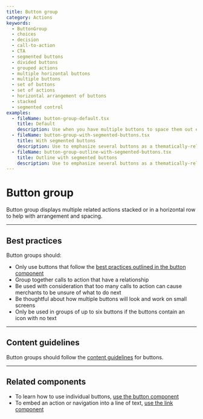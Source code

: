 ```yaml
---
title: Button group
category: Actions
keywords:
  - ButtonGroup
  - choices
  - decision
  - call-to-action
  - CTA
  - segmented buttons
  - divided buttons
  - grouped actions
  - multiple horizontal buttons
  - multiple buttons
  - set of buttons
  - set of actions
  - horizontal arrangement of buttons
  - stacked
  - segmented control
examples:
  - fileName: button-group-default.tsx
    title: Default
    description: Use when you have multiple buttons to space them out evenly.
  - fileName: button-group-with-segmented-buttons.tsx
    title: With segmented buttons
    description: Use to emphasize several buttons as a thematically-related set among other controls.
  - fileName: button-group-outline-with-segmented-buttons.tsx
    title: Outline with segmented buttons
    description: Use to emphasize several buttons as a thematically-related set among other controls.
---
```


# Button group

Button group displays multiple related actions stacked or in a horizontal row to help with arrangement and spacing.

---

## Best practices

Button groups should:

- Only use buttons that follow the
  [best practices outlined in the button component](https://polaris.shopify.com/components/button#best-practices)
- Group together calls to action that have a relationship
- Be used with consideration that too many calls to action can cause merchants to be unsure of what to do next
- Be thoughtful about how multiple buttons will look and work on small screens
- Only be used in groups of up to six buttons if the buttons contain an icon with no text

---

## Content guidelines

Button groups should follow the [content guidelines](https://polaris.shopify.com/content/actionable-language#buttons) for buttons.

---

## Related components

- To learn how to use individual buttons, [use the button component](https://polaris.shopify.com/components/button)
- To embed an action or navigation into a line of text, [use the link component](https://polaris.shopify.com/components/link)
